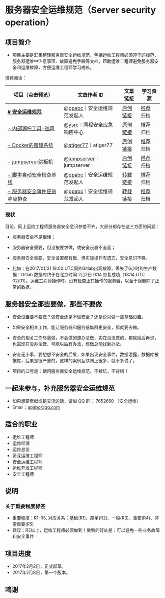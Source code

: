 # 服务器安全运维规范（Server security operation）


## 项目简介
- 项目主要是汇集整理服务器安全运维规范，包括运维工程师必须遵守的规范、服务器运维中注意事项、故障避免手段等文档，帮助运维工程师避免服务器安全和运维故障，方便运维工程师学习成长。

推荐阅读：

**项目**（点击预览）| **文章作者 ID** | **文章链接** |**学习资源**
-------------- | ---- | -------- | ---- |
[**# 安全运维规范**](https://github.com/aqzt/sso/blob/master/Server_security_operation.md)|[@ppabc](https://github.com/ppabc/)｜安全运维规范发起人 |[原创链接](https://github.com/aqzt/sso/blob/master/Server_security_operation.md)|[推荐](https://github.com/aqzt/sso)｜归档
|[- 内部漏扫工具-巡风](https://github.com/ysrc/xunfeng)|[@ysrc](https://github.com/ysrc)｜同程安全应急响应中心|[原创链接](http://www.freebuf.com/articles/security-management/126254.html)|[推荐](https://github.com/ysrc)｜归档
|[- Docker的蜜罐系统](https://github.com/atiger77/Dionaea)|[@atiger77](https://github.com/atiger77)｜atiger77|[原创链接](http://www.freebuf.com/articles/security-management/126254.html)|[推荐](https://github.com/ysrc)｜归档
|[- jumpserver跳板机](https://github.com/jumpserver/jumpserver)|[@jumpserver](https://github.com/jumpserver)｜jumpserver|[原创链接](https://github.com/jumpserver)|[推荐](https://github.com/jumpserver)｜归档
|[- 脚本自动安全检查基线](https://github.com/ppabc/security_check/tree/master/checklinux2.0)|[@ppabc](https://github.com/ppabc)｜安全运维规范发起人|[转载链接](http://www.freebuf.com/sectool/123094.html)|[推荐](https://github.com/ppabc/security_check)｜归档
|[- 服务器安全事件应急响应排查](https://aqzt.com/1313.html)|[@ppabc](https://github.com/ppabc)｜安全运维规范发起人|[转载链接](https://aqzt.com/1313.html)|[推荐](https://aqzt.com/1313.html)｜归档

### 现状
目前，网上运维工程师服务器安全意识参差不齐，大部分都存在这三方面的问题：
- 服务器安全不是很懂；
- 服务器安全重要，但没按要求做，或安全设置不全面；
- 服务器安全重要，安全设置都有做，但实际操作有遗忘，安全意识不强。

- 比如：在2017/01/31 18:00 UTC国外Gitlab出现故障，丢失了6小时的生产数据！Gitlab 数据库终于在北京时间 2月2日 0:14 恢复成功（18:14 UTC 02/01）。运维工程师操作时。没有检查正在操作的服务器，以至于误删除了正常的数据。

## 服务器安全那些要做，那些不要做
- 安全设置要不要做？做安全还是不做安全？还是说只做一些基础设置。
- 如果安全相关工作，能让服务器和服务器集群更安全，那就要去做。
- 安全的相关工作尽量做，不会做的想办法做，实在没法做的，那就延后再说，也需现在没办法做，可能以后有办法，想做总能找到办法。
- 安全无小事，要想想不安全的后果，如果出现安全事件，数据泄露，数据库被拖库，后果是很严重的，这样的案例互联网上很多，就不多说了。

- 项目的口号是：使用服务器安全运维规范，不掉坑，不背锅！

## 一起来参与，补充服务器安全运维规范
- 如果想要贡献或是交流的话，请加 QQ 群： 7652650 （安全运维）
- Email：ppabc@qq.com


## 适合的职业
- 运维工程师
- 运维经理
- 运维总监
- 资深运维工程师
- 安全运维工程师
- 运维开发工程师
- 安全工程师


## 说明
### 关于重要程度标签
- 重要程度：R1-R5, 对应关系：基础(R1)、简单(R2)、一般(R3)、重要(R4)、非常重要(R5)
- 建议：R3以上，运维工程师必须做到！做到的好处是：可以避免一些业务故障和安全事件！


## 项目进度
- 2017年2月2日，正式起草。
- 2017年2月8日，第一个版本。

## 鸣谢

